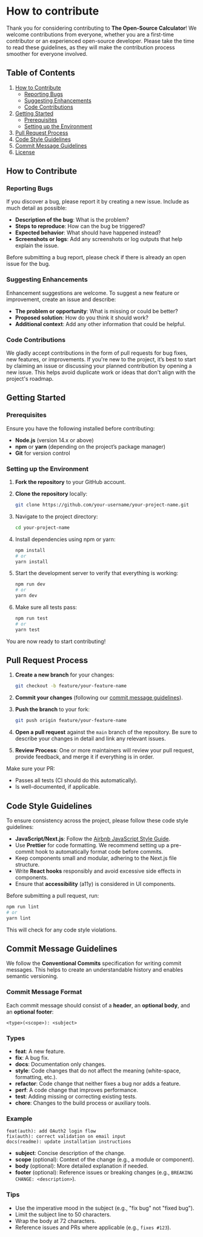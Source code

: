 # How to contribute

Thank you for considering contributing to **The Open-Source Calculator**! We welcome contributions from everyone, whether you are a first-time contributor or an experienced open-source developer. Please take the time to read these guidelines, as they will make the contribution process smoother for everyone involved.

## Table of Contents

1. [How to Contribute](#how-to-contribute)
   - [Reporting Bugs](#reporting-bugs)
   - [Suggesting Enhancements](#suggesting-enhancements)
   - [Code Contributions](#code-contributions)
2. [Getting Started](#getting-started)
   - [Prerequisites](#prerequisites)
   - [Setting up the Environment](#setting-up-the-environment)
3. [Pull Request Process](#pull-request-process)
4. [Code Style Guidelines](#code-style-guidelines)
5. [Commit Message Guidelines](#commit-message-guidelines)
6. [License](#license)

## How to Contribute

### Reporting Bugs

If you discover a bug, please report it by creating a new issue. Include as much detail as possible:

- **Description of the bug**: What is the problem?
- **Steps to reproduce**: How can the bug be triggered?
- **Expected behavior**: What should have happened instead?
- **Screenshots or logs**: Add any screenshots or log outputs that help explain the issue.

Before submitting a bug report, please check if there is already an open issue for the bug.

### Suggesting Enhancements

Enhancement suggestions are welcome. To suggest a new feature or improvement, create an issue and describe:

- **The problem or opportunity**: What is missing or could be better?
- **Proposed solution**: How do you think it should work?
- **Additional context**: Add any other information that could be helpful.

### Code Contributions

We gladly accept contributions in the form of pull requests for bug fixes, new features, or improvements. If you're new to the project, it’s best to start by claiming an issue or discussing your planned contribution by opening a new issue. This helps avoid duplicate work or ideas that don't align with the project's roadmap.

## Getting Started

### Prerequisites

Ensure you have the following installed before contributing:

- **Node.js** (version 14.x or above)
- **npm** or **yarn** (depending on the project’s package manager)
- **Git** for version control

### Setting up the Environment

1. **Fork the repository** to your GitHub account.
2. **Clone the repository** locally:

   ```bash
   git clone https://github.com/your-username/your-project-name.git
   ```

3. Navigate to the project directory:

   ```bash
   cd your-project-name
   ```

4. Install dependencies using npm or yarn:

   ```bash
   npm install
   # or
   yarn install
   ```

5. Start the development server to verify that everything is working:

   ```bash
   npm run dev
   # or
   yarn dev
   ```

6. Make sure all tests pass:

   ```bash
   npm run test
   # or
   yarn test
   ```

You are now ready to start contributing!

## Pull Request Process

1. **Create a new branch** for your changes:

   ```bash
   git checkout -b feature/your-feature-name
   ```

2. **Commit your changes** (following our [commit message guidelines](#commit-message-guidelines)).

3. **Push the branch** to your fork:

   ```bash
   git push origin feature/your-feature-name
   ```

4. **Open a pull request** against the `main` branch of the repository. Be sure to describe your changes in detail and link any relevant issues.

5. **Review Process**: One or more maintainers will review your pull request, provide feedback, and merge it if everything is in order.

Make sure your PR:

- Passes all tests (CI should do this automatically).
- Is well-documented, if applicable.

## Code Style Guidelines

To ensure consistency across the project, please follow these code style guidelines:

- **JavaScript/Next.js**: Follow the [Airbnb JavaScript Style Guide](https://github.com/airbnb/javascript).
- Use **Prettier** for code formatting. We recommend setting up a pre-commit hook to automatically format code before commits.
- Keep components small and modular, adhering to the Next.js file structure.
- Write **React hooks** responsibly and avoid excessive side effects in components.
- Ensure that **accessibility** (a11y) is considered in UI components.

Before submitting a pull request, run:

```bash
npm run lint
# or
yarn lint
```

This will check for any code style violations.

## Commit Message Guidelines

We follow the **Conventional Commits** specification for writing commit messages. This helps to create an understandable history and enables semantic versioning.

### Commit Message Format

Each commit message should consist of a **header**, an **optional body**, and an **optional footer**:

```
<type>(<scope>): <subject>
```

### Types

- **feat**: A new feature.
- **fix**: A bug fix.
- **docs**: Documentation only changes.
- **style**: Code changes that do not affect the meaning (white-space, formatting, etc.).
- **refactor**: Code change that neither fixes a bug nor adds a feature.
- **perf**: A code change that improves performance.
- **test**: Adding missing or correcting existing tests.
- **chore**: Changes to the build process or auxiliary tools.

### Example

```
feat(auth): add OAuth2 login flow
fix(auth): correct validation on email input
docs(readme): update installation instructions
```

- **subject**: Concise description of the change.
- **scope** (optional): Context of the change (e.g., a module or component).
- **body** (optional): More detailed explanation if needed.
- **footer** (optional): Reference issues or breaking changes (e.g., `BREAKING CHANGE: <description>`).

### Tips

- Use the imperative mood in the subject (e.g., "fix bug" not "fixed bug").
- Limit the subject line to 50 characters.
- Wrap the body at 72 characters.
- Reference issues and PRs where applicable (e.g., `fixes #123`).
